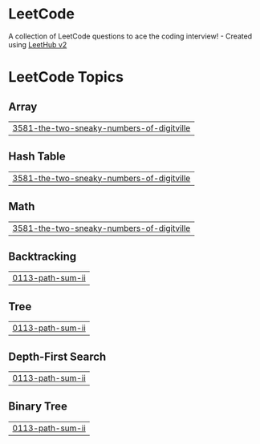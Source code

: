 # LeetCode
A collection of LeetCode questions to ace the coding interview! - Created using [LeetHub v2](https://github.com/arunbhardwaj/LeetHub-2.0)

<!---LeetCode Topics Start-->
# LeetCode Topics
## Array
|  |
| ------- |
| [3581-the-two-sneaky-numbers-of-digitville](https://github.com/Swarnimgoyal/LeetCode/tree/master/3581-the-two-sneaky-numbers-of-digitville) |
## Hash Table
|  |
| ------- |
| [3581-the-two-sneaky-numbers-of-digitville](https://github.com/Swarnimgoyal/LeetCode/tree/master/3581-the-two-sneaky-numbers-of-digitville) |
## Math
|  |
| ------- |
| [3581-the-two-sneaky-numbers-of-digitville](https://github.com/Swarnimgoyal/LeetCode/tree/master/3581-the-two-sneaky-numbers-of-digitville) |
## Backtracking
|  |
| ------- |
| [0113-path-sum-ii](https://github.com/Swarnimgoyal/LeetCode/tree/master/0113-path-sum-ii) |
## Tree
|  |
| ------- |
| [0113-path-sum-ii](https://github.com/Swarnimgoyal/LeetCode/tree/master/0113-path-sum-ii) |
## Depth-First Search
|  |
| ------- |
| [0113-path-sum-ii](https://github.com/Swarnimgoyal/LeetCode/tree/master/0113-path-sum-ii) |
## Binary Tree
|  |
| ------- |
| [0113-path-sum-ii](https://github.com/Swarnimgoyal/LeetCode/tree/master/0113-path-sum-ii) |
<!---LeetCode Topics End-->